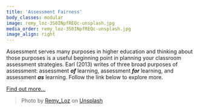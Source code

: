 ```yaml
---
title: 'Assessment Fairness'
body_classes: modular
image: remy_loz-3S0INpfREQc-unsplash.jpg
media_order: remy_loz-3S0INpfREQc-unsplash.jpg
image_align: right
---
```


Assessment serves many purposes in higher education and thinking about those purposes is a useful beginning point in planning your classroom assessment strategies. Earl (2013) writes of three broad purposes of assessment: assessment ***of*** learning, assessment ***for*** learning, and assessment ***as*** learning. Follow the link below to explore more.

[Find out more...](https://multi-access.twu.ca/assessment/fairness?classes=btn,mt-4,w-content,block)

> Photo by <a href="https://unsplash.com/@remyloz?utm_source=unsplash&utm_medium=referral&utm_content=creditCopyText">Remy_Loz</a> on <a href="https://unsplash.com/s/photos/desk?utm_source=unsplash&utm_medium=referral&utm_content=creditCopyText">Unsplash</a>
  